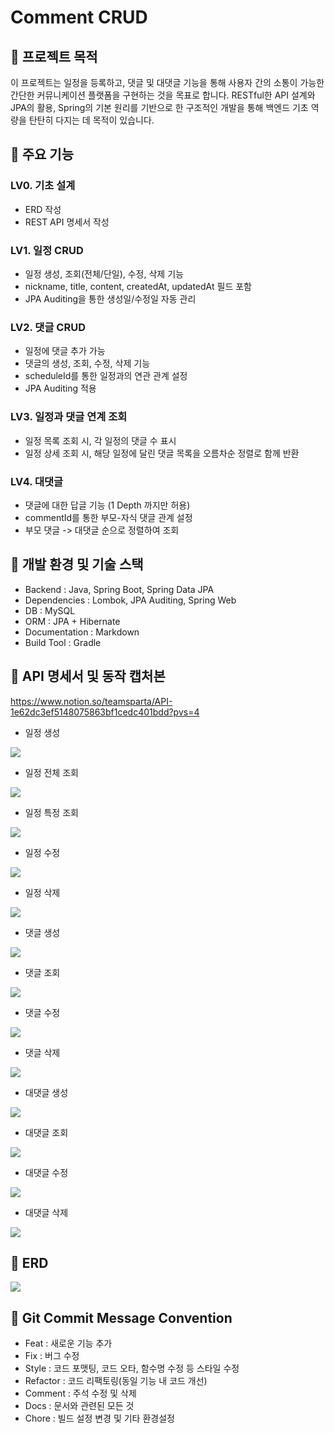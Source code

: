 # Comment CRUD

## 📌 프로젝트 목적

이 프로젝트는 일정을 등록하고, 댓글 및 대댓글 기능을 통해 사용자 간의 소통이 가능한 간단한
커뮤니케이션 플랫폼을 구현하는 것을 목표로 합니다. RESTful한 API 설계와 JPA의 활용, Spring의 기본 원리를
기반으로 한 구조적인 개발을 통해 백엔드 기초 역량을 탄탄히 다지는 데 목적이 있습니다.


## 📌 주요 기능

### LV0. 기초 설계
* ERD 작성
* REST API 명세서 작성
### LV1. 일정 CRUD
* 일정 생성, 조회(전체/단일), 수정, 삭제 기능
* nickname, title, content, createdAt, updatedAt 필드 포함
* JPA Auditing을 통한 생성일/수정일 자동 관리
### LV2. 댓글 CRUD
* 일정에 댓글 추가 가능
* 댓글의 생성, 조회, 수정, 삭제 기능
* scheduleId를 통한 일정과의 연관 관계 설정
* JPA Auditing 적용
### LV3. 일정과 댓글 연계 조회
* 일정 목록 조회 시, 각 일정의 댓글 수 표시
* 일정 상세 조회 시, 해당 일정에 달린 댓글 목록을 오름차순 정렬로 함께 반환
### LV4. 대댓글
* 댓글에 대한 답글 기능 (1 Depth 까지만 허용)
* commentId를 통한 부모-자식 댓글 관계 설정
* 부모 댓글 -> 대댓글 순으로 정렬하여 조회


## 📌 개발 환경 및 기술 스택

* Backend : Java, Spring Boot, Spring Data JPA
* Dependencies : Lombok, JPA Auditing, Spring Web
* DB : MySQL
* ORM : JPA + Hibernate
* Documentation : Markdown
* Build Tool : Gradle


## 📌 API 명세서 및 동작 캡처본

https://www.notion.so/teamsparta/API-1e62dc3ef5148075863bf1cedc401bdd?pvs=4

* 일정 생성

<img src="https://github.com/classseoha/comment-crud/blob/main/APIcapture/%EC%9D%BC%EC%A0%95%EC%83%9D%EC%84%B1.png?raw=true">

* 일정 전체 조회

<img src="https://github.com/classseoha/comment-crud/blob/main/APIcapture/%EC%9D%BC%EC%A0%95%EC%A0%84%EC%B2%B4%EC%A1%B0%ED%9A%8C.png?raw=true">

* 일정 특정 조회

<img src="https://github.com/classseoha/comment-crud/blob/main/APIcapture/%EC%9D%BC%EC%A0%95%ED%8A%B9%EC%A0%95%EC%A1%B0%ED%9A%8C.png?raw=true">

* 일정 수정

<img src="https://github.com/classseoha/comment-crud/blob/main/APIcapture/%EC%9D%BC%EC%A0%95%EC%88%98%EC%A0%95.png?raw=true">

* 일정 삭제

<img src="https://github.com/classseoha/comment-crud/blob/main/APIcapture/%EC%9D%BC%EC%A0%95%EC%82%AD%EC%A0%9C.png?raw=true">

* 댓글 생성

<img src="https://github.com/classseoha/comment-crud/blob/main/APIcapture/%EB%8C%93%EA%B8%80%EC%83%9D%EC%84%B1.png?raw=true">

* 댓글 조회

<img src="https://github.com/classseoha/comment-crud/blob/main/APIcapture/%EB%8C%93%EA%B8%80%EC%A1%B0%ED%9A%8C.png?raw=true">

* 댓글 수정

<img src="https://github.com/classseoha/comment-crud/blob/main/APIcapture/%EB%8C%93%EA%B8%80%EC%88%98%EC%A0%95.png?raw=true">

* 댓글 삭제

<img src="https://github.com/classseoha/comment-crud/blob/main/APIcapture/%EB%8C%93%EA%B8%80%EC%82%AD%EC%A0%9C.png?raw=true">

* 대댓글 생성

<img src="https://github.com/classseoha/comment-crud/blob/main/APIcapture/%EB%8C%80%EB%8C%93%EA%B8%80%EC%83%9D%EC%84%B1.png?raw=true">

* 대댓글 조회

<img src="https://github.com/classseoha/comment-crud/blob/main/APIcapture/%EB%8C%80%EB%8C%93%EA%B8%80%EC%A1%B0%ED%9A%8C.png?raw=true">

* 대댓글 수정

<img src="https://github.com/classseoha/comment-crud/blob/main/APIcapture/%EB%8C%80%EB%8C%93%EA%B8%80%EC%88%98%EC%A0%95.png?raw=true">

* 대댓글 삭제

<img src="https://github.com/classseoha/comment-crud/blob/main/APIcapture/%EB%8C%80%EB%8C%93%EA%B8%80%EC%82%AD%EC%A0%9C.png?raw=true">


## 📌 ERD

<img src="https://github.com/classseoha/comment-crud/blob/main/ERD.png?raw=true">


## 📌 Git Commit Message Convention

* Feat : 새로운 기능 추가
* Fix : 버그 수정
* Style : 코드 포맷팅, 코드 오타, 함수명 수정 등 스타일 수정
* Refactor : 코드 리팩토링(동일 기능 내 코드 개선)
* Comment : 주석 수정 및 삭제
* Docs : 문서와 관련된 모든 것
* Chore : 빌드 설정 변경 및 기타 환경설정
